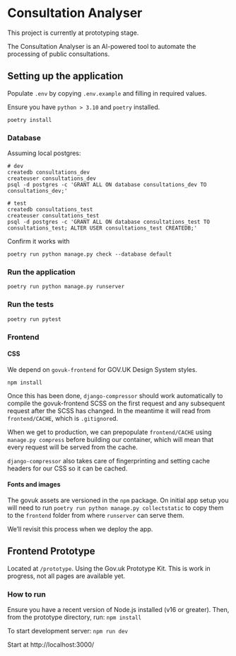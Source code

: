 # Consultation Analyser

This project is currently at prototyping stage.

The Consultation Analyser is an AI-powered tool to automate the processing of public consultations.

## Setting up the application

Populate `.env` by copying `.env.example` and filling in required values.

Ensure you have `python > 3.10` and `poetry` installed.

```
poetry install
```

### Database

Assuming local postgres:

```
# dev
createdb consultations_dev
createuser consultations_dev
psql -d postgres -c 'GRANT ALL ON database consultations_dev TO consultations_dev;'

# test
createdb consultations_test
createuser consultations_test
psql -d postgres -c 'GRANT ALL ON database consultations_test TO consultations_test; ALTER USER consultations_test CREATEDB;'
```

Confirm it works with

```
poetry run python manage.py check --database default
```


### Run the application
```
poetry run python manage.py runserver
```

### Run the tests

```
poetry run pytest
```


### Frontend


#### CSS

We depend on `govuk-frontend` for GOV.UK Design System styles.

```
npm install
```

Once this has been done, `django-compressor` should work automatically to
compile the govuk-frontend SCSS on the first request and any subsequent request
after the SCSS has changed. In the meantime it will read from `frontend/CACHE`,
which is `.gitignore`d.

When we get to production, we can prepopulate `frontend/CACHE` using `manage.py
compress` before building our container, which will mean that every request
will be served from the cache.

`django-compressor` also takes care of fingerprinting and setting cache headers
for our CSS so it can be cached.

#### Fonts and images

The govuk assets are versioned in the `npm` package. On initial app setup you will need to run `poetry run python manage.py collectstatic` to copy them to the `frontend` folder from where `runserver` can serve them.

We’ll revisit this process when we deploy the app.


## Frontend Prototype

Located at `/prototype`. Using the Gov.uk Prototype Kit. This is work in progress, not all pages are available yet.

### How to run

Ensure you have a recent version of Node.js installed (v16 or greater). Then, from the prototype directory, run:
`npm install`

To start development server:
`npm run dev`

Start at http://localhost:3000/
